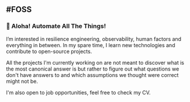 #FOSS
------------------------------------------
### :wave: Aloha! Automate All The Things!

I’m interested in resilience engineering, observability, human factors and everything in between. In my spare time, I learn new technologies and contribute to open-source projects.

All the projects I'm currently working on are not meant to discover what is the most canonical answer is but rather to figure out what questions we don't have answers to and which assumptions we thought were correct might not be. 

I'm also open to job opportunities, feel free to check my CV. 
